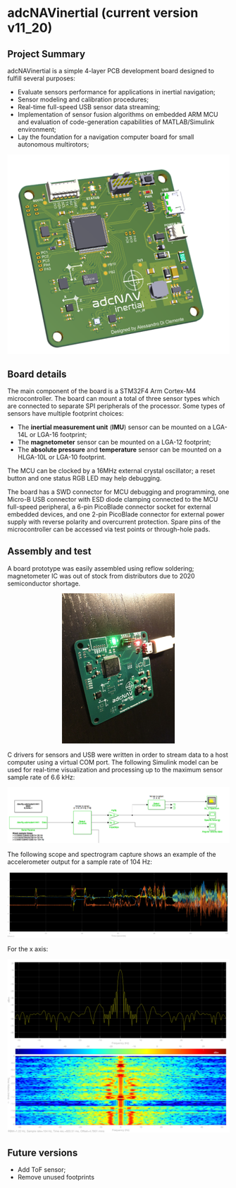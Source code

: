 # adcNAVinertial (current version v11_20)

## Project Summary
adcNAVinertial is a simple 4-layer PCB development board designed to fulfill several purposes:
- Evaluate sensors performance for applications in inertial navigation;
- Sensor modeling and calibration procedures;
- Real-time full-speed USB sensor data streaming;
- Implementation of sensor fusion algorithms on embedded ARM MCU and evaluation of code-generation capabilities of MATLAB/Simulink environment;
- Lay the foundation for a navigation computer board for small autonomous multirotors;

<p align="center">
<img src="/images/board_top.png" width="512">
</p>

## Board details
The main component of the board is a STM32F4 Arm Cortex-M4 microcontroller.
The board can mount a total of three sensor types which are connected to separate SPI peripherals of the processor. Some types of sensors have multiple footprint choices:
- The **inertial measurement unit** (**IMU**) sensor can be mounted on a LGA-14L or LGA-16 footprint;
- The **magnetometer** sensor can be mounted on a LGA-12 footprint;
- The **absolute pressure** and **temperature** sensor can be mounted on a HLGA-10L or LGA-10 footprint.

The MCU can be clocked by a 16MHz external crystal oscillator; a reset button and one status RGB LED may help debugging.

The board has a SWD connector for MCU debugging and programming, one  Micro-B USB connector with ESD diode clamping connected to the MCU full-speed peripheral, a 6-pin PicoBlade connector socket for external embedded devices, and one 2-pin PicoBlade connector for external power supply with reverse polarity and overcurrent protection. Spare pins of the microcontroller can be accessed via test points or through-hole pads.

## Assembly and test
A board prototype was easily assembled using reflow soldering; magnetometer IC was out of stock from distributors due to 2020 semiconductor shortage.

<p align="center">
<img src="/images/assembly.JPG" width="256">
</p>

C drivers for sensors and USB were written in order to stream data to a host computer using a virtual COM port. The following Simulink model can be used for real-time visualization and processing up to the maximum sensor sample rate of 6.6 kHz:

<p align="center">
<img src="/images/simulink_model_simple.png" width="512">
</p>

The following scope and spectrogram capture shows an example of the accelerometer output for a sample rate of 104 Hz:

<p align="center">
<img src="/images/accelerometer_g.png" width="512">
</p>

For the x axis:

<p align="center">
<img src="/images/spectrogram_simulink.png" width="512">
</p>

## Future versions
- Add ToF sensor;
- Remove unused footprints
